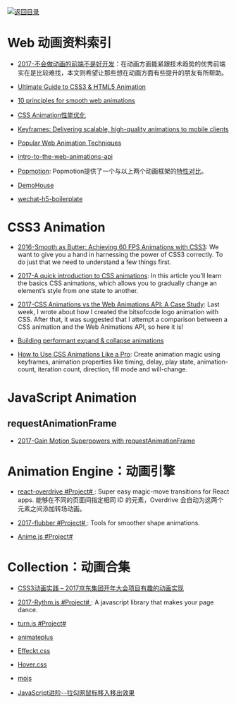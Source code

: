 [![返回目录](https://parg.co/UGo)](https://parg.co/b4z) 

# Web 动画资料索引

- [2017-不会做动画的前端不是好开发](https://parg.co/bL0)：在动画方面能紧跟技术趋势的优秀前端实在是比较难找，本文则希望让那些想在动画方面有些提升的朋友有所帮助。

- [Ultimate Guide to CSS3 & HTML5 Animation](http://www.tuicool.com/articles/Nfq6fij)

- [10 principles for smooth web animations](https://blog.gyrosco.pe/smooth-css-animations-7d8ffc2c1d29#.gyk8ppgys)

- [CSS Animation性能优化](http://www.tuicool.com/articles/Ij6bMj7)

- [Keyframes: Delivering scalable, high-quality animations to mobile clients](https://code.facebook.com/posts/354469174916519/)

- [Popular Web Animation Techniques](https://uxplanet.org/popular-web-animation-techniques-a6a467309028#.d2oei0zgn)

- [intro-to-the-web-animations-api](https://pawelgrzybek.com/intro-to-the-web-animations-api/)

- [Popmotion](http://popmotion.io/guides/get-started): Popmotion提供了一个与以上两个动画框架的[特性对比](http://popmotion.io/guides/feature-comparison)。

- [DemoHouse](https://github.com/airen/DemoHouse)

- [wechat-h5-boilerplate](https://github.com/panteng/wechat-h5-boilerplate)

# CSS3 Animation

- [2016-Smooth as Butter: Achieving 60 FPS Animations with CSS3](https://parg.co/bIT): We want to give you a hand in harnessing the power of CSS3 correctly. To do just that we need to understand a few things first.

- [2017-A quick introduction to CSS animations](https://parg.co/beF): In this article you’ll learn the basics CSS animations, which allows you to gradually change an element’s style from one state to another.

- [2017-CSS Animations vs the Web Animations API: A Case Study](https://bitsofco.de/css-animations-vs-the-web-animations-api/): Last week, I wrote about how I created the bitsofcode logo animation with CSS. After that, it was suggested that I attempt a comparison between a CSS animation and the Web Animations API, so here it is!

- [Building performant expand & collapse animations](https://parg.co/bCz)

- [How to Use CSS Animations Like a Pro](https://stories.jotform.com/how-to-use-css-animations-like-a-pro-dfacc1e97338#.2myk0rrar): Create animation magic using keyframes, animation properties like timing, delay, play state, animation-count, iteration count, direction, fill mode and will-change.



# JavaScript Animation

## requestAnimationFrame

- [2017-Gain Motion Superpowers with requestAnimationFrame](https://parg.co/bDt)


# Animation Engine：动画引擎

- [react-overdrive #Project# ](https://github.com/berzniz/react-overdrive): Super easy magic-move transitions for React apps. 能够在不同的页面间指定相同 ID 的元素，Overdrive 会自动为这两个元素之间添加转场动画。


- [2017-flubber #Project# ](https://github.com/veltman/flubber): Tools for smoother shape animations.

- [Anime.js #Project#](https://github.com/juliangarnier/anime)

# Collection：动画合集

- [CSS3动画实践 – 2017京东集团开年大会项目有趣的动画实现](http://jdc.jd.com/archives/3337)

- [2017-Rythm.js #Project# ](https://github.com/Okazari/Rythm.js): A javascript library that makes your page dance.

- [turn.js #Project#](https://github.com/blasten/turn.js)

- [animateplus](https://github.com/bendc/animateplus)

- [Effeckt.css](https://github.com/h5bp/Effeckt.css)

- [Hover.css](https://github.com/IanLunn/Hover)

- [mojs](https://github.com/legomushroom/mojs)

- [JavaScript进阶--拉勾网鼠标移入移出效果](https://github.com/15751165579/ThinkInCoding/blob/master/%E6%96%87%E7%AB%A0/JavaScript%E8%BF%9B%E9%98%B6--%E6%8B%89%E5%8B%BE%E7%BD%91%E9%BC%A0%E6%A0%87%E7%A7%BB%E5%85%A5%E7%A7%BB%E5%87%BA%E6%95%88%E6%9E%9C.md?utm_source=tuicool&utm_medium=referral)